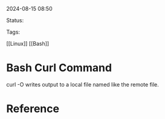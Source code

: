 
2024-08-15 08:50

Status:

Tags:

[[Linux]]
[[Bash]]

# Bash Curl Command

curl -O writes output to a local file named like the remote file.
# Reference
